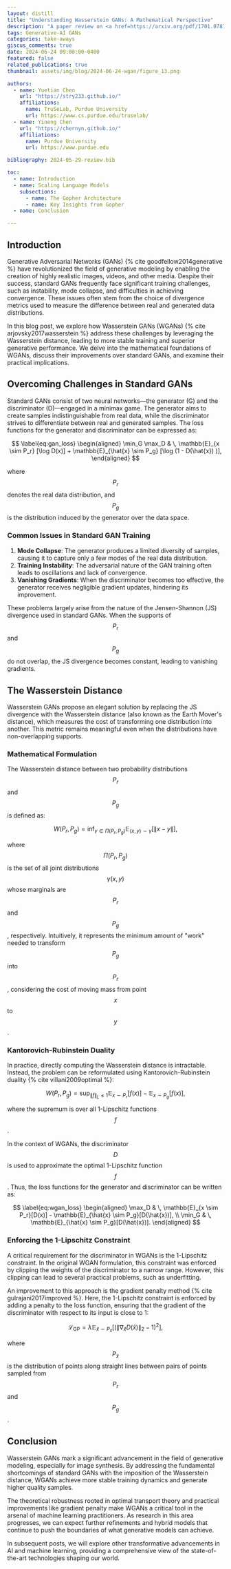 ```yaml
---
layout: distill
title: "Understanding Wasserstein GANs: A Mathematical Perspective"
description: "A paper review on <a href=https://arxiv.org/pdf/1701.07875>Wasserstein GAN</a>"
tags: Generative-AI GANs
categories: take-aways
giscus_comments: true
date: 2024-06-24 09:00:00-0400
featured: false
related_publications: true
thumbnail: assets/img/blog/2024-06-24-wgan/figure_13.png

authors:
  - name: Yuetian Chen
    url: "https://stry233.github.io/"
    affiliations:
      name: TruSeLab, Purdue University
      url: https://www.cs.purdue.edu/truselab/
  - name: Yineng Chen
    url: "https://chernyn.github.io/"
    affiliations:
      name: Purdue University
      url: https://www.purdue.edu

bibliography: 2024-05-29-review.bib

toc:
  - name: Introduction 
  - name: Scaling Language Models
    subsections:
      - name: The Gopher Architecture
      - name: Key Insights from Gopher
  - name: Conclusion

---
```


## Introduction

Generative Adversarial Networks (GANs) {% cite goodfellow2014generative %} have revolutionized the field of generative modeling by enabling the creation of highly realistic images, videos, and other media. Despite their success, standard GANs frequently face significant training challenges, such as instability, mode collapse, and difficulties in achieving convergence. These issues often stem from the choice of divergence metrics used to measure the difference between real and generated data distributions.

In this blog post, we explore how Wasserstein GANs (WGANs) {% cite arjovsky2017wasserstein %} address these challenges by leveraging the Wasserstein distance, leading to more stable training and superior generative performance. We delve into the mathematical foundations of WGANs, discuss their improvements over standard GANs, and examine their practical implications.

## Overcoming Challenges in Standard GANs

Standard GANs consist of two neural networks—the generator (G) and the discriminator (D)—engaged in a minimax game. The generator aims to create samples indistinguishable from real data, while the discriminator strives to differentiate between real and generated samples. The loss functions for the generator and discriminator can be expressed as:

$$
\label{eq:gan_loss}
\begin{aligned}
\min_G \max_D & \, \mathbb{E}_{x \sim P_r} [\log D(x)] + \mathbb{E}_{\hat{x} \sim P_g} [\log (1 - D(\hat{x}) )],
\end{aligned}
$$

where $$P_r$$ denotes the real data distribution, and $$P_g$$ is the distribution induced by the generator over the data space.

### Common Issues in Standard GAN Training

1. **Mode Collapse**: The generator produces a limited diversity of samples, causing it to capture only a few modes of the real data distribution.
2. **Training Instability**: The adversarial nature of the GAN training often leads to oscillations and lack of convergence.
3. **Vanishing Gradients**: When the discriminator becomes too effective, the generator receives negligible gradient updates, hindering its improvement.

These problems largely arise from the nature of the Jensen-Shannon (JS) divergence used in standard GANs. When the supports of $$P_r$$ and $$P_g$$ do not overlap, the JS divergence becomes constant, leading to vanishing gradients.

## The Wasserstein Distance

Wasserstein GANs propose an elegant solution by replacing the JS divergence with the Wasserstein distance (also known as the Earth Mover's distance), which measures the cost of transforming one distribution into another. This metric remains meaningful even when the distributions have non-overlapping supports.

### Mathematical Formulation

The Wasserstein distance between two probability distributions $$P_r$$ and $$P_g$$ is defined as:

$$
\label{eq:wasserstein}
W(P_r, P_g) = \inf_{\gamma \in \Pi(P_r, P_g)} \mathbb{E}_{(x, y) \sim \gamma}[\|x - y\|],
$$

where $$\Pi(P_r, P_g)$$ is the set of all joint distributions $$\gamma(x, y)$$ whose marginals are $$P_r$$ and $$P_g$$, respectively. Intuitively, it represents the minimum amount of "work" needed to transform $$P_g$$ into $$P_r$$, considering the cost of moving mass from point $$x$$ to $$y$$.

### Kantorovich-Rubinstein Duality

In practice, directly computing the Wasserstein distance is intractable. Instead, the problem can be reformulated using Kantorovich-Rubinstein duality {% cite villani2009optimal %}:

$$
\label{eq:kantorovich}
W(P_r, P_g) = \sup_{\|f\|_L \leq 1} \mathbb{E}_{x \sim P_r}[f(x)] - \mathbb{E}_{x \sim P_g}[f(x)],
$$

where the supremum is over all 1-Lipschitz functions $$f$$.

In the context of WGANs, the discriminator $$D$$ is used to approximate the optimal 1-Lipschitz function $$f$$. Thus, the loss functions for the generator and discriminator can be written as:

$$
\label{eq:wgan_loss}
\begin{aligned}
\max_D & \, \mathbb{E}_{x \sim P_r}[D(x)] - \mathbb{E}_{\hat{x} \sim P_g}[D(\hat{x})], \\
\min_G & \, \mathbb{E}_{\hat{x} \sim P_g}[D(\hat{x})].
\end{aligned}
$$

### Enforcing the 1-Lipschitz Constraint

A critical requirement for the discriminator in WGANs is the 1-Lipschitz constraint. In the original WGAN formulation, this constraint was enforced by clipping the weights of the discriminator to a narrow range. However, this clipping can lead to several practical problems, such as underfitting.

An improvement to this approach is the gradient penalty method {% cite gulrajani2017improved %}. Here, the 1-Lipschitz constraint is enforced by adding a penalty to the loss function, ensuring that the gradient of the discriminator with respect to its input is close to 1:

$$
\label{eq:gradient_penalty}
\mathcal{L}_{\text{GP}} = \lambda \mathbb{E}_{\hat{x} \sim P_{\hat{x}}}\left[(\|\nabla_{\hat{x}} D(\hat{x})\|_2 - 1)^2\right],
$$

where $$P_{\hat{x}}$$ is the distribution of points along straight lines between pairs of points sampled from $$P_r$$ and $$P_g$$.

## Conclusion

Wasserstein GANs mark a significant advancement in the field of generative modeling, especially for image synthesis. By addressing the fundamental shortcomings of standard GANs with the imposition of the Wasserstein distance, WGANs achieve more stable training dynamics and generate higher quality samples.

The theoretical robustness rooted in optimal transport theory and practical improvements like gradient penalty make WGANs a critical tool in the arsenal of machine learning practitioners. As research in this area progresses, we can expect further refinements and hybrid models that continue to push the boundaries of what generative models can achieve.

In subsequent posts, we will explore other transformative advancements in AI and machine learning, providing a comprehensive view of the state-of-the-art technologies shaping our world.